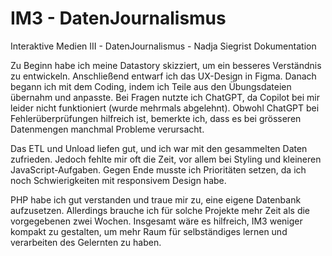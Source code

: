 # IM3 - DatenJournalismus
 Interaktive Medien III - DatenJournalismus - Nadja Siegrist
Dokumentation

Zu Beginn habe ich meine Datastory skizziert, um ein besseres Verständnis zu entwickeln. Anschließend entwarf ich das UX-Design in Figma. Danach begann ich mit dem Coding, indem ich Teile aus den Übungsdateien übernahm und anpasste. Bei Fragen nutzte ich ChatGPT, da Copilot bei mir leider nicht funktioniert (wurde mehrmals abgelehnt). Obwohl ChatGPT bei Fehlerüberprüfungen hilfreich ist, bemerkte ich, dass es bei grösseren Datenmengen manchmal Probleme verursacht.

Das ETL und Unload liefen gut, und ich war mit den gesammelten Daten zufrieden. Jedoch fehlte mir oft die Zeit, vor allem bei Styling und kleineren JavaScript-Aufgaben. Gegen Ende musste ich Prioritäten setzen, da ich noch Schwierigkeiten mit responsivem Design habe.

PHP habe ich gut verstanden und traue mir zu, eine eigene Datenbank aufzusetzen. Allerdings brauche ich für solche Projekte mehr Zeit als die vorgegebenen zwei Wochen. Insgesamt wäre es hilfreich, IM3 weniger kompakt zu gestalten, um mehr Raum für selbständiges lernen und verarbeiten des Gelernten zu haben.